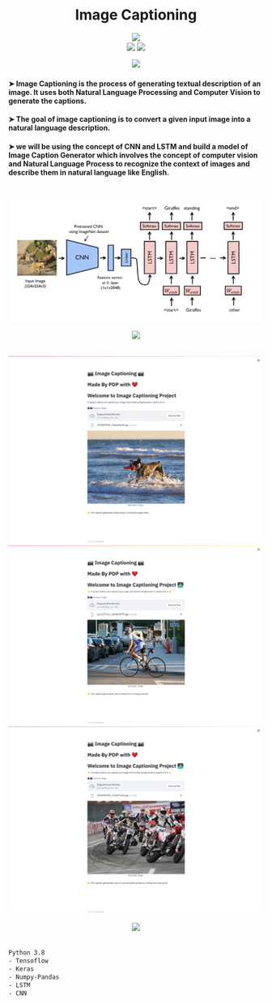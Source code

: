 # <div align="center"> Image Captioning
<p align='center'> 
 <img src="https://img.shields.io/badge/Image Caption Generator--blue?style=for-the-badge"/>
 <br>
 <img src="https://forthebadge.com/images/badges/built-with-love.svg" />
 <img src="http://ForTheBadge.com/images/badges/made-with-python.svg"/>
</p>
</div>
<div align="center"> 
  <img src="https://img.shields.io/badge/Product%20Description-orange?logo=Pinterest&style=for-the-badge" /> 
</div>

#### ➤ Image Captioning is the process of generating textual description of an image. It uses both **Natural Language Processing** and **Computer Vision** to generate the captions.
#### ➤ The goal of image captioning is to convert a given input image into a natural language description.
#### ➤ we will be using the concept of CNN and LSTM and build a model of Image Caption Generator which involves the concept of computer vision and Natural Language Process to recognize the context of images and describe them in natural language like English.
<br>
 <p align='center'> 
 <img src="https://github.com/PrathameshDeshpande/Image_Captioning/blob/main/Sample_shots/model.png" />
</p>
</div> 
<div align="center"> 
  <img src="https://img.shields.io/badge/Product%20Images-orange?logo=Pinterest&style=for-the-badge" /> 
</div>
  <br>
  
 <p align='center'> 
 <img src="https://github.com/PrathameshDeshpande/Image_Captioning/blob/main/Sample_shots/screencapture-localhost-8501-2021-04-25-14_19_03.png" />
 <img src="https://github.com/prathameshdeshpande/Image_Captioning/blob/main/Sample_shots/screencapture-localhost-8501-2021-04-25-14_24_05.png" />
 <img src="https://github.com/prathameshdeshpande/Image_Captioning/blob/main/Sample_shots/screencapture-localhost-8501-2021-04-25-14_39_00.png"  />
</p>
</div> 
  
  <div align="center"> 
  <img src="https://img.shields.io/badge/Tech%20Stack%20Used-chocolate?logo=Tesla&style=for-the-badge" /> 
  </div>
  <br>
  
  ```
  Python 3.8
  - Tensoflow
  - Keras
  - Numpy-Pandas
  - LSTM
  - CNN
   ```
  
